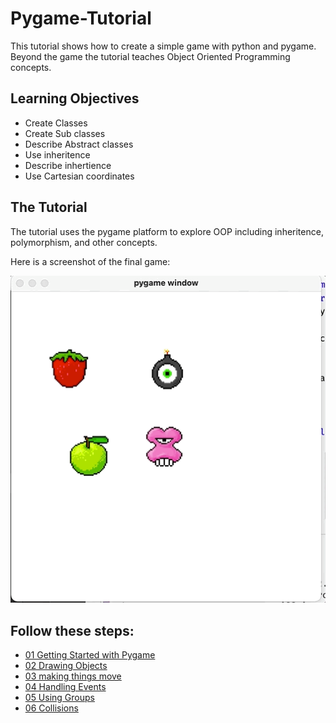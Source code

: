# Pygame-Tutorial
 
This tutorial shows how to create a simple game with python and pygame. Beyond the game the tutorial teaches Object Oriented Programming concepts. 

## Learning Objectives

- Create Classes
- Create Sub classes 
- Describe Abstract classes
- Use inheritence 
- Describe inhertience
- Use Cartesian coordinates

## The Tutorial

The tutorial uses the pygame platform to explore OOP including inheritence, polymorphism, and other concepts. 

Here is a screenshot of the final game: 

![screenshot](images/screenshot.gif)

## Follow these steps: 

- [01 Getting Started with Pygame](01-Getting-started-with-pygame)
- [02 Drawing Objects](02-Drawing-Objects)
- [03 making things move](03-making-things-move)
- [04 Handling Events](04-handling-events)
- [05 Using Groups](05-Using-Groups)
- [06 Collisions](06-Collisions)


